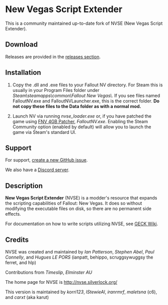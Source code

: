 # New Vegas Script Extender

This is a community maintained up-to-date fork of NVSE (New Vegas Script Extender). 

## Download

Releases are provided in the [releases section](https://github.com/NVSEx/NVSE/releases).

## Installation

1. Copy the .dll and .exe files to your Fallout NV directory. For Steam this is usually in your Program Files folder under *Steam\\steamapps\\common\\Fallout New Vegas\\*. If you see files named FalloutNV.exe and FalloutNVLauncher.exe, this is the correct folder. **Do not copy these files to the Data folder as with a normal mod.**

2. Launch NV via running *nvse_loader.exe* or, if you have patched the game using [FNV 4GB Patcher](https://www.nexusmods.com/newvegas/mods/62552/), *FalloutNV.exe*. Enabling the Steam Community option (enabled by default) will allow you to launch the game via Steam's standard UI.

## Support

For support, [create a new GitHub issue](https://github.com/NVSEx/NVSE/issues).

We also have a [Discord server](https://discord.gg/EebN93s).

## Description

**New Vegas Script Extender** (NVSE) is a modder's resource that expands the scripting capabilities of Fallout: New Vegas. It does so without modifying the executable files on disk, so there are no permanent side effects.


For documentation on how to write scripts utilizing NVSE, see [GECK Wiki](https://geckwiki.com/index.php?title=Main_Page).

## Credits

NVSE was created and maintained by *Ian Patterson*, 
*Stephen Abel*, *Paul Connelly*, and *Hugues LE PORS*
(ianpatt, behippo, scruggsywuggsy the ferret, and hlp)

Contributions from *Timeslip*, *Elminster AU*
 

The home page for NVSE is http://nvse.silverlock.org/

This version is maintained by *korri123*, *lStewieAl*, *iranrmrf*, *maletsna* (c6), and *carxt* (aka karut)

